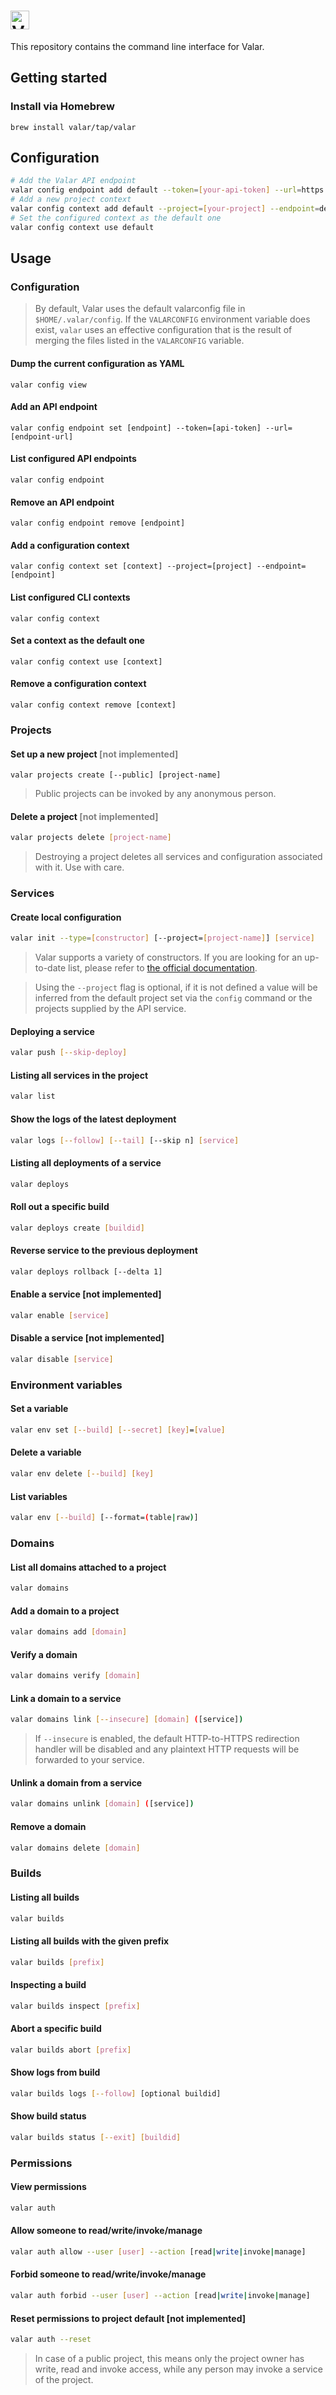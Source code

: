 # <img alt="Valar CLI" src="https://user-images.githubusercontent.com/3391295/80893874-701c1500-8cd6-11ea-8805-e9bcb5196b0a.png" height="30">

This repository contains the command line interface for Valar.

## Getting started

### Install via Homebrew
```
brew install valar/tap/valar
```

## Configuration

```bash
# Add the Valar API endpoint
valar config endpoint add default --token=[your-api-token] --url=https://api.valar.dev/v2
# Add a new project context
valar config context add default --project=[your-project] --endpoint=default
# Set the configured context as the default one
valar config context use default
```

## Usage

### Configuration

> By default, Valar uses the default valarconfig file in `$HOME/.valar/config`. If the `VALARCONFIG` environment variable does exist, `valar` uses an effective configuration that is the result of merging the files listed in the `VALARCONFIG` variable.

#### Dump the current configuration as YAML
```
valar config view
```

#### Add an API endpoint
```
valar config endpoint set [endpoint] --token=[api-token] --url=[endpoint-url]
```

#### List configured API endpoints
```
valar config endpoint
```

#### Remove an API endpoint
```
valar config endpoint remove [endpoint]
```

#### Add a configuration context
```
valar config context set [context] --project=[project] --endpoint=[endpoint]
```

#### List configured CLI contexts
```
valar config context
```

#### Set a context as the default one
```
valar config context use [context]
```

#### Remove a configuration context
```
valar config context remove [context]
```

### Projects

#### Set up a new project <span style="color: grey">[not implemented]</span>
```
valar projects create [--public] [project-name]
```
> Public projects can be invoked by any anonymous person.
#### Delete a project <span style="color: grey">[not implemented]</span>
```bash
valar projects delete [project-name]
```
> Destroying a project deletes all services and configuration associated with it. Use with care.
### Services
#### Create local configuration
```bash
valar init --type=[constructor] [--project=[project-name]] [service]
```
> Valar supports a variety of constructors. If you are looking for an up-to-date list, please refer to [the official documentation](https://docs.valar.dev).

> Using the `--project` flag is optional, if it is not defined a value will be inferred from the default project set via the `config` command or the projects supplied by the API service.

#### Deploying a service
```bash
valar push [--skip-deploy]
```

#### Listing all services in the project
```bash
valar list
```

#### Show the logs of the latest deployment
```bash
valar logs [--follow] [--tail] [--skip n] [service]
```

#### Listing all deployments of a service 
```bash
valar deploys
```

#### Roll out a specific build
```bash
valar deploys create [buildid]
```

#### Reverse service to the previous deployment
```bash
valar deploys rollback [--delta 1]
```

#### Enable a service [not implemented]
```bash
valar enable [service]
```

#### Disable a service [not implemented]
```bash
valar disable [service]
```

### Environment variables

#### Set a variable
```bash
valar env set [--build] [--secret] [key]=[value]
```

#### Delete a variable
```bash
valar env delete [--build] [key]
```

#### List variables
```bash
valar env [--build] [--format=(table|raw)]
```

### Domains

#### List all domains attached to a project
```bash
valar domains
```

#### Add a domain to a project
```bash
valar domains add [domain]
```

#### Verify a domain
```bash
valar domains verify [domain]
```


#### Link a domain to a service
```bash
valar domains link [--insecure] [domain] ([service])
```

> If `--insecure` is enabled, the default HTTP-to-HTTPS redirection handler will be disabled and any plaintext HTTP requests will be forwarded to your service.

#### Unlink a domain from a service
```bash
valar domains unlink [domain] ([service])
```

#### Remove a domain
```bash
valar domains delete [domain]
```

### Builds

#### Listing all builds
```bash
valar builds
```
#### Listing all builds with the given prefix
```bash
valar builds [prefix]
```
#### Inspecting a build
```bash
valar builds inspect [prefix]
```
#### Abort a specific build
```bash
valar builds abort [prefix]
```
#### Show logs from build 
```bash
valar builds logs [--follow] [optional buildid]
```
#### Show build status
```bash
valar builds status [--exit] [buildid]
```
### Permissions
#### View permissions 
```bash
valar auth
```
#### Allow someone to read/write/invoke/manage
```bash
valar auth allow --user [user] --action [read|write|invoke|manage]
```
#### Forbid someone to read/write/invoke/manage
```bash
valar auth forbid --user [user] --action [read|write|invoke|manage]
```
#### Reset permissions to project default [not implemented]
```bash
valar auth --reset
```

> In case of a public project, this means only the project owner has write, read and invoke access, while any person may invoke a service of the project.
